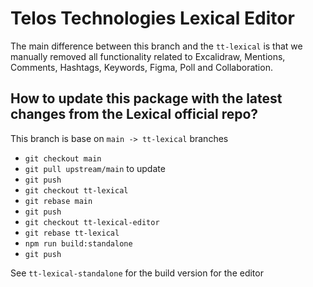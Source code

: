 # Telos Technologies Lexical Editor

The main difference between this branch and the `tt-lexical` is that we manually removed all functionality related to Excalidraw, Mentions, Comments, Hashtags, Keywords, Figma, Poll and Collaboration.

## How to update this package with the latest changes from the Lexical official repo?

This branch is base on `main -> tt-lexical` branches

- `git checkout main`
- `git pull upstream/main` to update
- `git push`
- `git checkout tt-lexical`
- `git rebase main`
- `git push`
- `git checkout tt-lexical-editor`
- `git rebase tt-lexical`
- `npm run build:standalone`
- `git push`

See `tt-lexical-standalone` for the build version for the editor